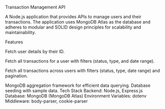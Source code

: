 Transaction Management API

A Node.js application that provides APIs to manage users and their transactions. The application uses MongoDB Atlas as the database and adheres to modular and SOLID design principles for scalability and maintainability.

Features

Fetch user details by their ID.

Fetch all transactions for a user with filters (status, type, and date range).

Fetch all transactions across users with filters (status, type, date range) and pagination.

MongoDB aggregation framework for efficient data querying.
Database seeding with sample data.
Tech Stack
Backend: Node.js, Express.js
Database: MongoDB (MongoDB Atlas)
Environment Variables: dotenv
Middleware: body-parser, cookie-parser

